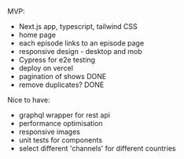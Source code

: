MVP: 
- Next.js app, typescript, tailwind CSS
- home page
- each episode links to an episode page
- responsive design - desktop and mob 
- Cypress for e2e testing
- deploy on vercel
- pagination of shows DONE
- remove duplicates? DONE

Nice to have: 
- graphql wrapper for rest api
- performance optimisation
- responsive images
- unit tests for components
- select different 'channels' for different countries

